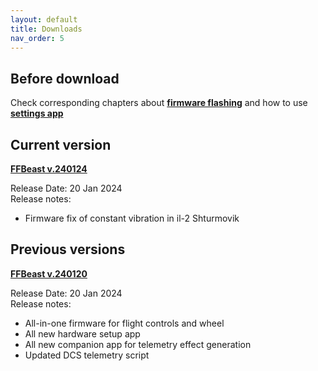 ```yaml
---
layout: default
title: Downloads
nav_order: 5
---
```

## Before download

 Check corresponding chapters about [**firmware flashing**](software_firmware_flashing.html) and how to use [**settings app**](software_hardware_settings_ui.html)  

## Current version
[**FFBeast v.240124**](/assets/firmware/ffbeast-240124.zip)

Release Date: 20 Jan 2024<br>
Release notes:
- Firmware fix of constant vibration in il-2 Shturmovik


## Previous versions

[**FFBeast v.240120**](/assets/firmware/ffbeast-240120.zip)

Release Date: 20 Jan 2024<br>
Release notes:
- All-in-one firmware for flight controls and wheel
- All new hardware setup app
- All new companion app for telemetry effect generation
- Updated DCS telemetry script